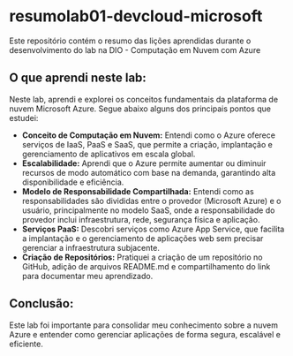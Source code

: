 # resumolab01-devcloud-microsoft
Este repositório contém o resumo das lições aprendidas durante o desenvolvimento do lab na DIO - Computação em Nuvem com Azure

## O que aprendi neste lab:

Neste lab, aprendi e explorei os conceitos fundamentais da plataforma de nuvem Microsoft Azure. Segue abaixo alguns dos principais pontos que estudei:

- **Conceito de Computação em Nuvem:** Entendi como o Azure oferece serviços de IaaS, PaaS e SaaS, que permite a criação, implantação e gerenciamento de aplicativos em escala global.
- **Escalabilidade:** Aprendi que o Azure permite aumentar ou diminuir recursos de modo automático com base na demanda, garantindo alta disponibilidade e eficiência.
- **Modelo de Responsabilidade Compartilhada:** Entendi como as responsabilidades são divididas entre o provedor (Microsoft Azure) e o usuário, principalmente no modelo SaaS, onde a responsabilidade do provedor inclui infraestrutura, rede, segurança física e aplicação.
- **Serviços PaaS:** Descobri serviços como Azure App Service, que facilita a implantação e o gerenciamento de aplicações web sem precisar gerenciar a infraestrutura subjacente.
- **Criação de Repositórios:** Pratiquei a criação de um repositório no GitHub, adição de arquivos README.md e compartilhamento do link para documentar meu aprendizado.

## Conclusão:

Este lab foi importante para consolidar meu conhecimento sobre a nuvem Azure e entender como gerenciar aplicações de forma segura, escalável e eficiente.
